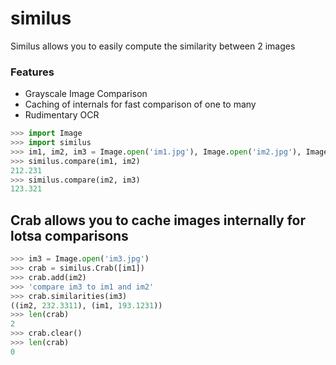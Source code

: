 # similus

Similus allows you to easily compute the similarity between 2 images

### Features
* Grayscale Image Comparison
* Caching of internals for fast comparison of one to many
* Rudimentary OCR

```python
>>> import Image
>>> import similus
>>> im1, im2, im3 = Image.open('im1.jpg'), Image.open('im2.jpg'), Image.open('im3.jpg')
>>> similus.compare(im1, im2)
212.231
>>> similus.compare(im2, im3)
123.321
```

## Crab allows you to cache images internally for lotsa comparisons

```python
>>> im3 = Image.open('im3.jpg')
>>> crab = similus.Crab([im1])
>>> crab.add(im2)
>>> 'compare im3 to im1 and im2'
>>> crab.similarities(im3)
((im2, 232.3311), (im1, 193.1231))
>>> len(crab)
2
>>> crab.clear()
>>> len(crab)
0
```